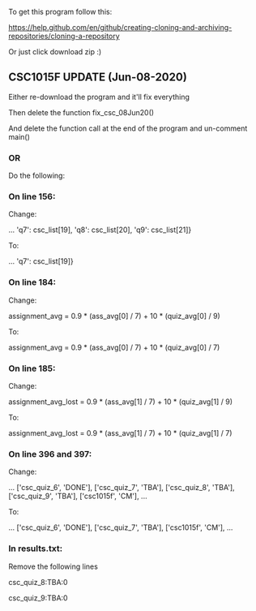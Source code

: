 To get this program follow this:

https://help.github.com/en/github/creating-cloning-and-archiving-repositories/cloning-a-repository

Or just click download zip :)

## CSC1015F UPDATE (Jun-08-2020)

Either re-download the program and it'll fix everything

Then delete the function fix_csc_08Jun20()

And delete the function call at the end of the program and un-comment main()

### OR

Do the following:

### On line 156:

Change:

... 'q7': csc_list[19], 'q8': csc_list[20], 'q9': csc_list[21]}

To:

... 'q7': csc_list[19]}

### On line 184:

Change:

assignment_avg = 0.9 * (ass_avg[0] / 7) + 10 * (quiz_avg[0] / 9)

To:

assignment_avg = 0.9 * (ass_avg[0] / 7) + 10 * (quiz_avg[0] / 7)

### On line 185:

Change:

assignment_avg_lost = 0.9 * (ass_avg[1] / 7) + 10 * (quiz_avg[1] / 9)

To:

assignment_avg_lost = 0.9 * (ass_avg[1] / 7) + 10 * (quiz_avg[1] / 7)

### On line 396 and 397:

Change:

... ['csc_quiz_6', 'DONE'], ['csc_quiz_7', 'TBA'], ['csc_quiz_8', 'TBA'],
                             ['csc_quiz_9', 'TBA'], ['csc1015f', 'CM'], ...

To:

... ['csc_quiz_6', 'DONE'], ['csc_quiz_7', 'TBA'], ['csc1015f', 'CM'], ...

### In results.txt:

Remove the following lines

csc_quiz_8:TBA:0

csc_quiz_9:TBA:0
